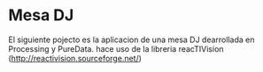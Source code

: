   # Mesa DJ

  El siguiente pojecto es la aplicacion de una mesa DJ dearrollada en Processing y PureData. hace uso de la libreria reacTIVision (http://reactivision.sourceforge.net/) 
